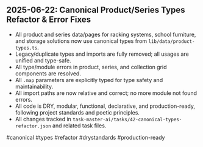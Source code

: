 ## 2025-06-22: Canonical Product/Series Types Refactor & Error Fixes

- All product and series data/pages for racking systems, school furniture, and storage solutions now use canonical types from `lib/data/product-types.ts`.
- Legacy/duplicate types and imports are fully removed; all usages are unified and type-safe.
- All type/module errors in product, series, and collection grid components are resolved.
- All `.map` parameters are explicitly typed for type safety and maintainability.
- All import paths are now relative and correct; no more module not found errors.
- All code is DRY, modular, functional, declarative, and production-ready, following project standards and poetic principles.
- All changes tracked in `task-master-ai/tasks/42-canonical-types-refactor.json` and related task files.

#canonical #types #refactor #drystandards #production-ready
